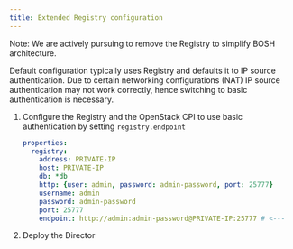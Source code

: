 ```yaml
---
title: Extended Registry configuration
---
```


<p class="note">Note: We are actively pursuing to remove the Registry to simplify BOSH architecture.</p>

Default configuration typically uses Registry and defaults it to IP source authentication. Due to certain networking configurations (NAT) IP source authentication may not work correctly, hence switching to basic authentication is necessary.

1. Configure the Registry and the OpenStack CPI to use basic authentication by setting `registry.endpoint`

    ```yaml
    properties:
      registry:
        address: PRIVATE-IP
        host: PRIVATE-IP
        db: *db
        http: {user: admin, password: admin-password, port: 25777}
        username: admin
        password: admin-password
        port: 25777
        endpoint: http://admin:admin-password@PRIVATE-IP:25777 # <---
    ```

1. Deploy the Director

